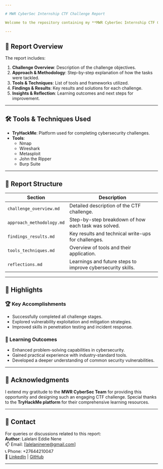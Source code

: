 ```yaml
---

# MWR CyberSec Internship CTF Challenge Report

Welcome to the repository containing my **MWR CyberSec Internship CTF Challenge Report**. This document outlines the challenge solutions, methodologies, and insights gained during the process. The challenge was completed as part of the application for the MWR CyberSec Summer Internship Program 2024.

---
```


## 📝 **Report Overview**

The report includes:  
1. **Challenge Overview**: Description of the challenge objectives.  
2. **Approach & Methodology**: Step-by-step explanation of how the tasks were tackled.  
3. **Tools & Techniques**: List of tools and frameworks utilized.  
4. **Findings & Results**: Key results and solutions for each challenge.  
5. **Insights & Reflection**: Learning outcomes and next steps for improvement.  

---

## 🛠️ **Tools & Techniques Used**

- **TryHackMe**: Platform used for completing cybersecurity challenges.  
- **Tools**:
  - Nmap
  - Wireshark
  - Metasploit
  - John the Ripper
  - Burp Suite  

---

## 📂 **Report Structure**

| Section | Description |
|---------|-------------|
| `challenge_overview.md` | Detailed description of the CTF challenge. |
| `approach_methodology.md` | Step-by-step breakdown of how each task was solved. |
| `findings_results.md` | Key results and technical write-ups for challenges. |
| `tools_techniques.md` | Overview of tools and their application. |
| `reflections.md` | Learnings and future steps to improve cybersecurity skills. |

---

## 🚀 **Highlights**

### 🏆 **Key Accomplishments**
- Successfully completed all challenge stages.  
- Explored vulnerability exploitation and mitigation strategies.  
- Improved skills in penetration testing and incident response.  

### 📖 **Learning Outcomes**
- Enhanced problem-solving capabilities in cybersecurity.  
- Gained practical experience with industry-standard tools.  
- Developed a deeper understanding of common security vulnerabilities.  

---

## 🤝 **Acknowledgments**

I extend my gratitude to the **MWR CyberSec Team** for providing this opportunity and designing such an engaging CTF challenge. Special thanks to the **TryHackMe platform** for their comprehensive learning resources.

---

## 📧 **Contact**

For queries or discussions related to this report:  
**Author**: Lalelani Eddie Nene  
📫 Email: [lalelaninene@gmail.com]  
📞 Phone: +27644210047  
🔗 [LinkedIn](your-linkedin-profile) | [GitHub](https://github.com/your-github-profile)  

---
